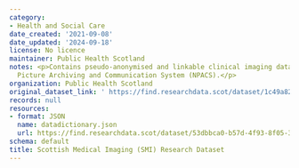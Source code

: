 ```yaml
---
category:
- Health and Social Care
date_created: '2021-09-08'
date_updated: '2024-09-18'
license: No licence
maintainer: Public Health Scotland
notes: <p>Contains pseudo-anonymised and linkable clinical imaging data from the National
  Picture Archiving and Communication System (NPACS).</p>
organization: Public Health Scotland
original_dataset_link: ' https://find.researchdata.scot/dataset/1c49a822-6432-468b-8ba5-6aab534654b9'
records: null
resources:
- format: JSON
  name: datadictionary.json
  url: https://find.researchdata.scot/dataset/53dbbca0-b57d-4f93-8f05-37f626f9a7bc/resource/1c49a822-6432-468b-8ba5-6aab534654b9/download/datadictionary.json
schema: default
title: Scottish Medical Imaging (SMI) Research Dataset
---
```

